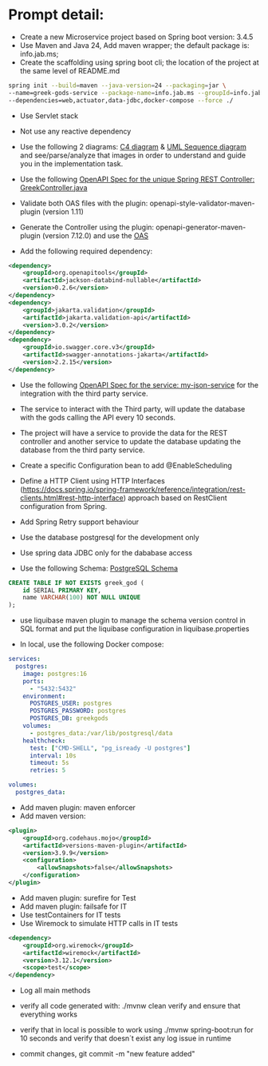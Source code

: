 # Prompt detail:

- Create a new Microservice project based on Spring boot version: 3.4.5
- Use Maven and Java 24, Add maven wrapper; the default package is: info.jab.ms;
- Create the scaffolding using spring boot cli; the location of the project at the same level of README.md

```bash
spring init --build=maven --java-version=24 --packaging=jar \
--name=greek-gods-service --package-name=info.jab.ms --groupId=info.jab.ms --artifactId=101-cursor-demo --version=0.1.0 \
--dependencies=web,actuator,data-jdbc,docker-compose --force ./
```

- Use Servlet stack
- Not use any reactive dependency

- Use the following 2 diagrams: [C4 diagram](./c4-component.png) & [UML Sequence diagram](./uml-sequence-diagram.png) and see/parse/analyze that images in order to understand and guide you in the implementation task.
- Use the following [OpenAPI Spec for the unique Spring REST Controller: GreekController.java](./greekController-oas.yaml)
- Validate both OAS files with the plugin: openapi-style-validator-maven-plugin (version 1.11)
- Generate the Controller using the plugin: openapi-generator-maven-plugin (version 7.12.0) and use the [OAS](./greekController-oas.yaml)

- Add the following required dependency:

```xml
<dependency>
    <groupId>org.openapitools</groupId>
    <artifactId>jackson-databind-nullable</artifactId>
    <version>0.2.6</version>
</dependency>
<dependency>
    <groupId>jakarta.validation</groupId>
    <artifactId>jakarta.validation-api</artifactId>
    <version>3.0.2</version>
</dependency>
<dependency>
    <groupId>io.swagger.core.v3</groupId>
    <artifactId>swagger-annotations-jakarta</artifactId>
    <version>2.2.15</version>
</dependency>
```

- Use the following [OpenAPI Spec for the service: my-json-service](./my-json-server-oas.yaml) for the integration with the third party service.
- The service to interact with the Third party, will update the database with the gods calling the API every 10 seconds.
- The project will have a service to provide the data for the REST controller and another service to update the database updating the database from the third party service.
- Create a specific Configuration bean to add @EnableScheduling
- Define a HTTP Client using HTTP Interfaces (https://docs.spring.io/spring-framework/reference/integration/rest-clients.html#rest-http-interface) approach based on RestClient configuration from Spring.
- Add Spring Retry support behaviour

- Use the database postgresql for the development only
- Use spring data JDBC only for the dababase access
- Use the following Schema: [PostgreSQL Schema](./schema.sql)

```sql
CREATE TABLE IF NOT EXISTS greek_god (
    id SERIAL PRIMARY KEY,
    name VARCHAR(100) NOT NULL UNIQUE
);
```

- use liquibase maven plugin to manage the schema version control in SQL format and put the liquibase configuration in liquibase.properties

- In local, use the following Docker compose:

```yaml
services:
  postgres:
    image: postgres:16
    ports:
      - "5432:5432"
    environment:
      POSTGRES_USER: postgres
      POSTGRES_PASSWORD: postgres
      POSTGRES_DB: greekgods
    volumes:
      - postgres_data:/var/lib/postgresql/data
    healthcheck:
      test: ["CMD-SHELL", "pg_isready -U postgres"]
      interval: 10s
      timeout: 5s
      retries: 5

volumes:
  postgres_data:
```

- Add maven plugin: maven enforcer
- Add maven version:

```xml
<plugin>
    <groupId>org.codehaus.mojo</groupId>
    <artifactId>versions-maven-plugin</artifactId>
    <version>3.9.9</version>
    <configuration>
        <allowSnapshots>false</allowSnapshots>
    </configuration>
</plugin>
```

- Add maven plugin: surefire for Test
- Add maven plugin: failsafe for IT
- Use testContainers for IT tests
- Use Wiremock to simulate HTTP calls in IT tests

```xml
<dependency>
    <groupId>org.wiremock</groupId>
    <artifactId>wiremock</artifactId>
    <version>3.12.1</version>
    <scope>test</scope>
</dependency>
```

- Log all main methods

- verify all code generated with: ./mvnw clean verify and ensure that everything works
- verify that in local is possible to work using ./mvnw spring-boot:run for 10 seconds and verify that doesn´t exist any log issue in runtime

- commit changes, git commit -m "new feature added"
